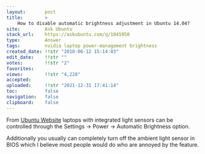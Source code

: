 ```yaml
---
layout:       post
title:        >
    How to disable automatic brightness adjustment in Ubuntu 14.04?
site:         Ask Ubuntu
stack_url:    https://askubuntu.com/q/1045950
type:         Answer
tags:         nvidia laptop power-management brightness
created_date: !!str "2018-06-12 15:14:03"
edit_date:    !!str ""
votes:        !!str "2"
favorites:    
views:        !!str "4,228"
accepted:     
uploaded:     !!str "2021-12-31 17:41:14"
toc:          false
navigation:   false
clipboard:    false
---
```


From [Ubuntu Website][1] laptops with integrated light sensors can be controlled through the Settings -> Power -> Automatic Brightness option.

Additionally you usually can completely turn off the ambient light sensor in BIOS which I believe most people would do who are annoyed by the feature.


  [1]: https://help.ubuntu.com/stable/ubuntu-help/power-autobrightness.html.en
